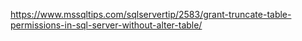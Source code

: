 https://www.mssqltips.com/sqlservertip/2583/grant-truncate-table-permissions-in-sql-server-without-alter-table/
